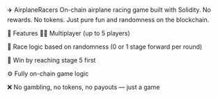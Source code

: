 ✈️ AirplaneRacers
On-chain airplane racing game built with Solidity.
No rewards. No tokens. Just pure fun and randomness on the blockchain.

🧩 Features
👨‍✈️ Multiplayer (up to 5 players)

🔄 Race logic based on randomness (0 or 1 stage forward per round)

🏁 Win by reaching stage 5 first
 
⚙️ Fully on-chain game logic 

❌ No gambling, no tokens, no payouts — just a game
  
